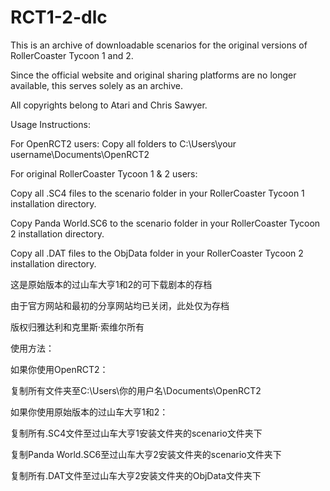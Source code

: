 # RCT1-2-dlc

This is an archive of downloadable scenarios for the original versions of RollerCoaster Tycoon 1 and 2.

Since the official website and original sharing platforms are no longer available, this serves solely as an archive.

All copyrights belong to Atari and Chris Sawyer.

Usage Instructions:

For OpenRCT2 users:
Copy all folders to C:\Users\your username\Documents\OpenRCT2

For original RollerCoaster Tycoon 1 & 2 users:

Copy all .SC4 files to the scenario folder in your RollerCoaster Tycoon 1 installation directory.

Copy Panda World.SC6 to the scenario folder in your RollerCoaster Tycoon 2 installation directory.

Copy all .DAT files to the ObjData folder in your RollerCoaster Tycoon 2 installation directory.



这是原始版本的过山车大亨1和2的可下载剧本的存档

由于官方网站和最初的分享网站均已关闭，此处仅为存档

版权归雅达利和克里斯·索维尔所有

使用方法：

如果你使用OpenRCT2：

复制所有文件夹至C:\Users\你的用户名\Documents\OpenRCT2

如果你使用原始版本的过山车大亨1和2：

复制所有.SC4文件至过山车大亨1安装文件夹的scenario文件夹下

复制Panda World.SC6至过山车大亨2安装文件夹的scenario文件夹下

复制所有.DAT文件至过山车大亨2安装文件夹的ObjData文件夹下

